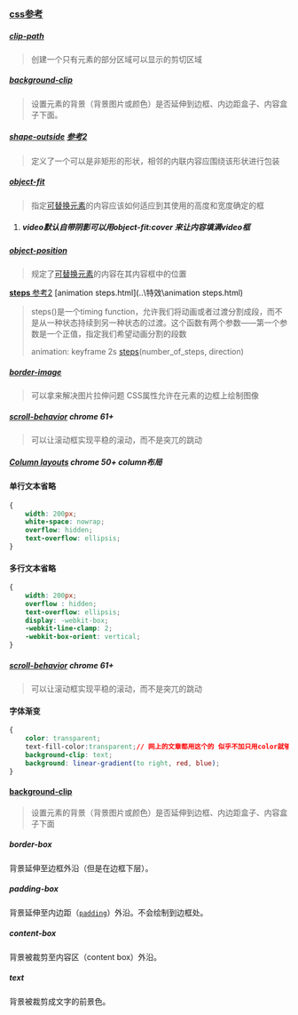 ### [css参考](https://developer.mozilla.org/zh-CN/docs/Web/CSS/Reference)

##### [clip-path](https://developer.mozilla.org/zh-CN/docs/Web/CSS/clip-path)

> 创建一个只有元素的部分区域可以显示的剪切区域

##### [background-clip](https://developer.mozilla.org/zh-CN/docs/Web/CSS/background-clip)

> 设置元素的背景（背景图片或颜色）是否延伸到边框、内边距盒子、内容盒子下面。

##### [shape-outside](https://developer.mozilla.org/zh-CN/docs/Web/CSS/shape-outside) [参考2](https://www.cnblogs.com/pssp/p/5903285.html)

> 定义了一个可以是非矩形的形状，相邻的内联内容应围绕该形状进行包装

##### [object-fit](https://developer.mozilla.org/zh-CN/docs/Web/CSS/object-fit)

> 指定[可替换元素](https://developer.mozilla.org/zh-CN/docs/Web/CSS/Replaced_element)的内容应该如何适应到其使用的高度和宽度确定的框

1. ##### video默认自带阴影可以用object-fit:cover 来让内容填满video框

##### [object-position](https://developer.mozilla.org/zh-CN/docs/Web/CSS/object-position)

> 规定了[可替换元素](https://developer.mozilla.org/zh-CN/docs/Web/CSS/Replaced_element)的内容在其内容框中的位置

**[steps ](https://developer.mozilla.org/en-US/docs/Web/CSS/easing-function#steps())** [参考2](https://segmentfault.com/a/1190000007042048)   [animation steps.html](..\特效\animation steps.html)

> steps()是一个timing function，允许我们将动画或者过渡分割成段，而不是从一种状态持续到另一种状态的过渡。这个函数有两个参数——第一个参数是一个正值，指定我们希望动画分割的段数
>
>    animation: keyframe 2s  [steps](https://developer.mozilla.org/en-US/docs/Web/CSS/easing-function#steps())(number_of_steps, direction)

##### [border-image](https://developer.mozilla.org/zh-CN/docs/Web/CSS/border-image)

> 可以拿来解决图片拉伸问题  CSS属性允许在元素的边框上绘制图像

##### [scroll-behavior](https://developer.mozilla.org/zh-CN/docs/Web/CSS/scroll-behavior)  chrome 61+

> 可以让滚动框实现平稳的滚动，而不是突兀的跳动

##### [Column layouts](https://developer.mozilla.org/zh-CN/docs/Web/CSS/Layout_cookbook/Column_layouts) chrome 50+  column布局

#### 单行文本省略

````CSS
{
    width: 200px;
    white-space: nowrap;
    overflow: hidden;
    text-overflow: ellipsis;
}
````

#### 多行文本省略

````CSS
{
    width: 200px;
    overflow : hidden;
    text-overflow: ellipsis;
    display: -webkit-box;
    -webkit-line-clamp: 2;
    -webkit-box-orient: vertical;
}
````

##### [scroll-behavior](https://developer.mozilla.org/zh-CN/docs/Web/CSS/scroll-behavior)  chrome 61+

> 可以让滚动框实现平稳的滚动，而不是突兀的跳动

#### 字体渐变

```css
{
    color: transparent;
    text-fill-color:transparent;// 网上的文章都用这个的 似乎不加只用color就够了
    background-clip: text;
    background: linear-gradient(to right, red, blue);
}
```

#### [background-clip](https://developer.mozilla.org/zh-CN/docs/Web/CSS/background-clip)

> 设置元素的背景（背景图片或颜色）是否延伸到边框、内边距盒子、内容盒子下面

##### border-box

背景延伸至边框外沿（但是在边框下层）。

##### padding-box


背景延伸至内边距（[`padding`](https://developer.mozilla.org/zh-CN/docs/Web/CSS/padding)）外沿。不会绘制到边框处。

##### content-box


背景被裁剪至内容区（content box）外沿。

##### text


背景被裁剪成文字的前景色。
